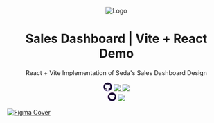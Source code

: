 <!-- Logo -->
<p align="center">
  <img src="https://raw.githubusercontent.com/CoconutGoodie/sales-dashboard/d4c3fd5734a47aea8c6ab5eea068c5a1a1a620e4/src/assets/logo.svg" height="100px" alt="Logo"/>
</p>
<h1 align="center">Sales Dashboard | Vite + React Demo</h1>

<!-- Slogan -->
<p align="center">
   React + Vite Implementation of Seda's Sales Dashboard Design
</p>

<!-- Badges -->
<p align="center">

  <!-- Github Badges -->
  <img src="https://raw.githubusercontent.com/TheSpawnProject/TheSpawnLanguage/master/.github/assets/github-badge.png" height="20px"/>
  <a href="https://github.com/CoconutGoodie/sales-dashboard/commits/master">
    <img src="https://img.shields.io/github/last-commit/CoconutGoodie/sales-dashboard"/>
  </a>
  <a href="https://github.com/CoconutGoodie/sales-dashboard/issues">
    <img src="https://img.shields.io/github/issues/CoconutGoodie/sales-dashboard"/>
  </a>

  <br/>

  <!-- Support Badges -->
  <img src="https://raw.githubusercontent.com/TheSpawnProject/TheSpawnLanguage/master/.github/assets/support-badge.png" height="20px"/>
  <a href="https://www.patreon.com/iGoodie">
    <img src="https://img.shields.io/endpoint.svg?url=https%3A%2F%2Fshieldsio-patreon.vercel.app%2Fapi%3Fusername%3DiGoodie%26type%3Dpatrons"/>
  </a>
</p>

<a href="">
  <img src="https://github.com/CoconutGoodie/sales-dashboard-demo/assets/8591785/938f86c5-1f13-411e-a94f-3d4114d73ad4" alt="Figma Cover"/>
</a>
